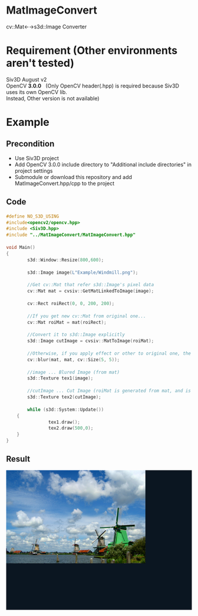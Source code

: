 # MatImageConvert
cv::Mat←→s3d::Image Converter

# Requirement (Other environments aren't tested)
Siv3D August v2  
OpenCV **3.0.0**  
 (Only OpenCV header(.hpp) is required because Siv3D uses its own OpenCV lib.  
  Instead, Other version is not available)

# Example

## Precondition

- Use Siv3D project
- Add OpenCV 3.0.0 include directory to "Additional include directories" in project settings
- Submodule or download this repository and add MatImageConvert.hpp/cpp to the project 

## Code
```cpp
#define NO_S3D_USING
#include<opencv2/opencv.hpp>
#include <Siv3D.hpp>
#include "../MatImageConvert/MatImageConvert.hpp"

void Main()
{
        s3d::Window::Resize(800,600);

        s3d::Image image(L"Example/Windmill.png");

        //Get cv::Mat that refer s3d::Image's pixel data 
        cv::Mat mat = cvsiv::GetMatLinkedToImage(image);        

        cv::Rect roiRect(0, 0, 200, 200);

        //If you get new cv::Mat from original one...
        cv::Mat roiMat = mat(roiRect);

        //Convert it to s3d::Image explicitly
        s3d::Image cutImage = cvsiv::MatToImage(roiMat);

        //Otherwise, if you apply effect or other to original one, the change is applied to s3d::Image 
        cv::blur(mat, mat, cv::Size(5, 5));
        
        //image ... Blured Image (from mat) 
        s3d::Texture tex1(image);

        //cutImage ... Cut Image (roiMat is generated from mat, and is converted by cvsiv::MatToImage)
        s3d::Texture tex2(cutImage);

        while (s3d::System::Update())
	{
                tex1.draw();
                tex2.draw(500,0);
	}
}
```

## Result
![Image](https://github.com/saji-spoon/MatImageConvert/blob/img/windmill.png)

